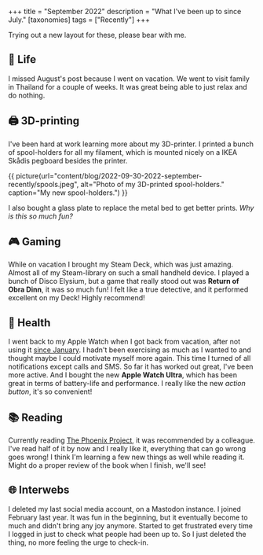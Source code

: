 +++
title = "September 2022"
description = "What I've been up to since July."
[taxonomies]
tags = ["Recently"]
+++

Trying out a new layout for these, please bear with me.

## 🌳 Life

I missed August's post because I went on vacation. We went to visit family in
Thailand for a couple of weeks. It was great being able to just relax and do
nothing.

## 🖨 3D-printing

I've been hard at work learning more about my 3D-printer. I printed a bunch of
spool-holders for all my filament, which is mounted nicely on a IKEA Skådis
pegboard besides the printer.

{{ picture(url="content/blog/2022-09-30-2022-september-recently/spools.jpeg", alt="Photo of my 3D-printed spool-holders." caption="My new spool-holders.") }}

I also bought a glass plate to replace the metal bed to get better prints. _Why
is this so much fun?_

## 🎮 Gaming

While on vacation I brought my Steam Deck, which was just amazing. Almost all of
my Steam-library on such a small handheld device. I played a bunch of Disco
Elysium, but a game that really stood out was **Return of Obra Dinn**, it was so
much fun! I felt like a true detective, and it performed excellent on my Deck!
Highly recommend!

## 💪 Health

I went back to my Apple Watch when I got back from vacation, after not using it
[since January][dumb_watch]. I hadn't been exercising as much as I wanted to and
thought maybe I could motivate myself more again. This time I turned of all
notifications except calls and SMS. So far it has worked out great, I've been
more active. And I bought the new **Apple Watch Ultra**, which has been great in
terms of battery-life and performance. I really like the new _action button_,
it's so convenient!

## 📚 Reading

Currently reading [The Phoenix Project][phoenix_project], it was recommended by
a colleague. I've read half of it by now and I really like it, everything that
can go wrong goes wrong! I think I'm learning a few new things as well while
reading it. Might do a proper review of the book when I finish, we'll see!

## 🌐 Interwebs

I deleted my last social media account, on a Mastodon instance. I joined
February last year. It was fun in the beginning, but it eventually become to
much and didn't bring any joy anymore. Started to get frustrated every time I
logged in just to check what people had been up to. So I just deleted the thing,
no more feeling the urge to check-in.

[dumb_watch]: @/blog/2022-01-16-switching-back-dumb-watch.md
[phoenix_project]: https://www.goodreads.com/book/show/17255186-the-phoenix-project
